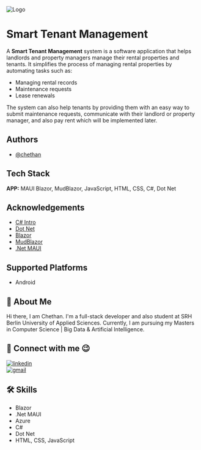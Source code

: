 
![Logo](https://drive.google.com/uc?id=1MJtQjj8EHs8qJh-RcTQhHfD1kcaTnQEK)


# Smart Tenant Management

A **Smart Tenant Management** system is a software application that helps landlords and property managers manage their rental properties and tenants. It simplifies the process of managing rental properties by automating tasks such as:
- Managing rental records
- Maintenance requests
- Lease renewals

The system can also help tenants by providing them with an easy way to submit maintenance requests, communicate with their landlord or property manager, and also pay rent which will be implemented later.


## Authors

- [@chethan](https://github.com/chethandvg)


## Tech Stack

**APP:** MAUI Blazor, MudBlazor, JavaScript, HTML, CSS, C#, Dot Net

## Acknowledgements

 - [C# Intro](https://learn.microsoft.com/en-us/dotnet/csharp/tour-of-csharp/)
 - [Dot Net](https://dotnet.microsoft.com/en-us/)
 - [Blazor](https://dotnet.microsoft.com/en-us/apps/aspnet/web-apps/blazor)
 - [MudBlazor](https://mudblazor.com/)
 - [.Net MAUI](https://learn.microsoft.com/en-us/aspnet/core/blazor/hybrid/tutorials/maui?view=aspnetcore-6.0)


## Supported Platforms

 - Android

## 🚀 About Me
Hi there, I am Chethan. I'm a full-stack developer and also student at SRH Berlin University of Applied Sciences. Currently, I am pursuing my Masters in Computer Science | Big Data & Artificial Intelligence. 
    


## 🔗 Connect with me 😉

[![linkedin](https://img.shields.io/badge/linkedin-0A66C2?style=for-the-badge&logo=linkedin&logoColor=white)](https://www.linkedin.com/in/chethan-d-v-aa4a55174/)<br />
[![gmail](https://img.shields.io/badge/Gmail-D14836?style=for-the-badge&logo=gmail&logoColor=white)](mailto:chethandvg3@gamil.com)



## 🛠 Skills
- Blazor
- .Net MAUI
- Azure
- C#
- Dot Net
- HTML, CSS, JavaScript

